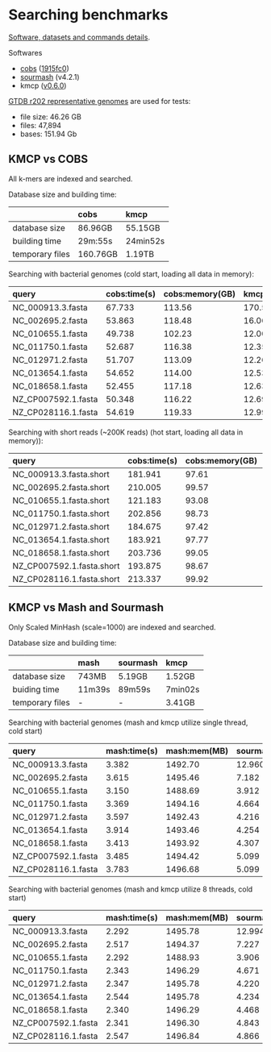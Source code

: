 # Searching benchmarks

[Software, datasets and commands details](https://github.com/shenwei356/kmcp/tree/main/benchmarks/searching).

Softwares

- [cobs](https://github.com/bingmann/cobs) ([1915fc0](https://github.com/bingmann/cobs/commit/1915fc061bbe47946116b4a051ed7b4e3f3eca15))
- [sourmash](https://github.com/dib-lab/sourmash) (v4.2.1)
- kmcp ([v0.6.0](https://github.com/shenwei356/kmcp/releases/tag/v0.6.0))

[GTDB r202 representative genomes](https://data.ace.uq.edu.au/public/gtdb/data/releases/release202/202.0/genomic_files_reps/gtdb_genomes_reps_r202.tar.gz) are used for tests:

- file size: 46.26 GB
- files: 47,894
- bases: 151.94 Gb

## KMCP vs COBS

All k-mers are indexed and searched.

Database size and building time:

|               |cobs      |kmcp     |
|:--------------|:---------|:--------|
|database size  | 86.96GB  | 55.15GB |
|building time  | 29m:55s  | 24min52s|
|temporary files| 160.76GB | 1.19TB  |

Searching with bacterial genomes (cold start, loading all data in memory):

|query              |cobs:time(s)|cobs:memory(GB)|kmcp:time(s)|kmcp:memory(GB)|
|:------------------|:-----------|:--------------|:-----------|:--------------|
|NC_000913.3.fasta  |67.733      |113.56         |170.532     |54.74          |
|NC_002695.2.fasta  |53.863      |118.48         |16.069      |54.91          |
|NC_010655.1.fasta  |49.738      |102.23         |12.001      |54.40          |
|NC_011750.1.fasta  |52.687      |116.38         |12.355      |54.87          |
|NC_012971.2.fasta  |51.707      |113.09         |12.268      |54.83          |
|NC_013654.1.fasta  |54.652      |114.00         |12.536      |54.84          |
|NC_018658.1.fasta  |52.455      |117.18         |12.632      |54.87          |
|NZ_CP007592.1.fasta|50.348      |116.22         |12.691      |54.88          |
|NZ_CP028116.1.fasta|54.619      |119.33         |12.999      |54.90          |



Searching with short reads (~200K reads) (hot start, loading all data in memory)):

|query                    |cobs:time(s)|cobs:memory(GB)|kmcp:time(s)|kmcp:memory(GB)|
|:------------------------|:-----------|:--------------|:-----------|:--------------|
|NC_000913.3.fasta.short  |181.941     |97.61          |16.781      |55.79          |
|NC_002695.2.fasta.short  |210.005     |99.57          |16.960      |56.18          |
|NC_010655.1.fasta.short  |121.183     |93.08          |14.384      |55.19          |
|NC_011750.1.fasta.short  |202.856     |98.73          |16.355      |55.79          |
|NC_012971.2.fasta.short  |184.675     |97.42          |16.041      |55.65          |
|NC_013654.1.fasta.short  |183.921     |97.77          |16.694      |55.79          |
|NC_018658.1.fasta.short  |203.736     |99.05          |17.266      |55.79          |
|NZ_CP007592.1.fasta.short|193.875     |98.67          |17.195      |55.79          |
|NZ_CP028116.1.fasta.short|213.337     |99.92          |17.253      |56.18          |

## KMCP vs Mash and Sourmash

Only Scaled MinHash (scale=1000) are indexed and searched.

Database size and building time:

|               |mash   |sourmash  |kmcp    |
|:--------------|:------|:---------|:-------|
|database size  |743MB  | 5.19GB   | 1.52GB |
|buiding time   |11m39s | 89m59s   | 7min02s|
|temporary files|-      |-         | 3.41GB |


Searching with bacterial genomes (mash and kmcp utilize single thread, cold start)

|query              |mash:time(s)|mash:mem(MB)|sourmash:time(s)|sourmash:mem(MB)|kmcp:time(s)|kmcp:mem(MB)|
|:------------------|:-----------|:-----------|:---------------|:---------------|:-----------|:-----------|
|NC_000913.3.fasta  |3.382       |1492.70     |12.960          |241.41          |20.112      |680.85      |
|NC_002695.2.fasta  |3.615       |1495.46     |7.182           |228.50          |4.862       |746.45      |
|NC_010655.1.fasta  |3.150       |1488.69     |3.912           |232.46          |1.686       |454.02      |
|NC_011750.1.fasta  |3.369       |1494.16     |4.664           |228.50          |1.278       |655.17      |
|NC_012971.2.fasta  |3.597       |1492.43     |4.216           |230.56          |0.861       |615.64      |
|NC_013654.1.fasta  |3.914       |1493.46     |4.254           |234.48          |1.454       |642.32      |
|NC_018658.1.fasta  |3.413       |1493.92     |4.307           |228.51          |1.051       |639.74      |
|NZ_CP007592.1.fasta|3.485       |1494.42     |5.099           |234.48          |1.272       |584.30      |
|NZ_CP028116.1.fasta|3.783       |1496.68     |5.099           |228.51          |1.297       |614.72      |


Searching with bacterial genomes (mash and kmcp utilize 8 threads, cold start)

|query              |mash:time(s)|mash:mem(MB)|sourmash:time(s)|sourmash:mem(MB)|kmcp:time(s)|kmcp:mem(MB)|
|:------------------|:-----------|:-----------|:---------------|:---------------|:-----------|:-----------|
|NC_000913.3.fasta  |2.292       |1495.78     |12.994          |228.59          |4.868       |682.43      |
|NC_002695.2.fasta  |2.517       |1494.37     |7.227           |238.47          |2.219       |713.38      |
|NC_010655.1.fasta  |2.292       |1488.93     |3.906           |224.49          |0.852       |460.16      |
|NC_011750.1.fasta  |2.343       |1496.29     |4.671           |230.50          |0.563       |705.36      |
|NC_012971.2.fasta  |2.347       |1495.78     |4.220           |230.49          |0.646       |227.00      |
|NC_013654.1.fasta  |2.544       |1495.78     |4.234           |230.49          |0.644       |360.12      |
|NC_018658.1.fasta  |2.340       |1496.29     |4.468           |228.51          |0.620       |41.04       |
|NZ_CP007592.1.fasta|2.341       |1496.30     |4.843           |234.49          |0.632       |81.90       |
|NZ_CP028116.1.fasta|2.547       |1496.84     |4.866           |232.50          |0.647       |76.75       |
